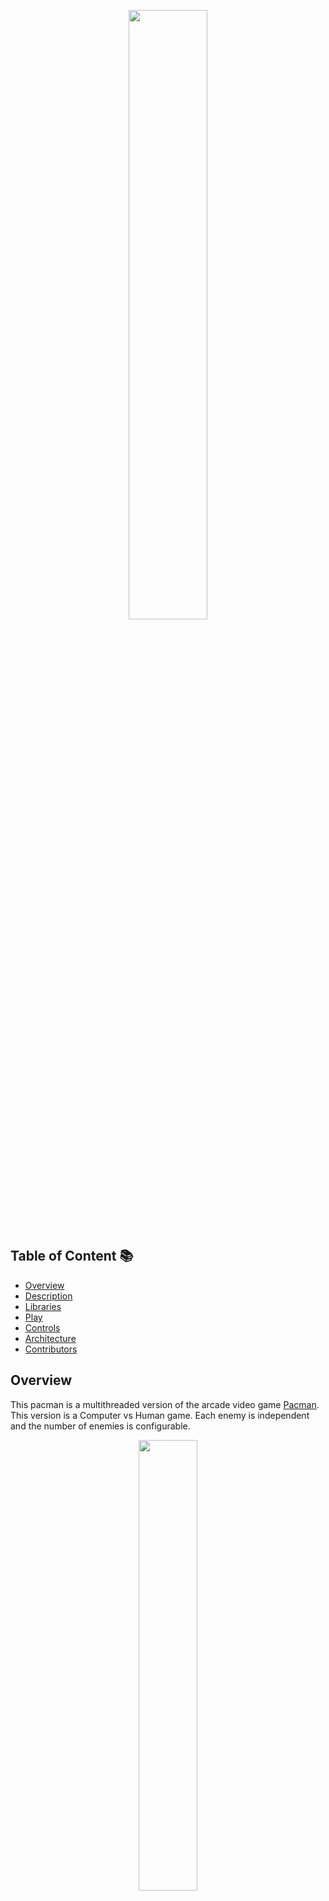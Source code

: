 <p align="center"><img width=50% src="https://images-wixmp-ed30a86b8c4ca887773594c2.wixmp.com/f/31c5ef3a-c8fd-4d20-b19c-bace7f78f285/dapghvb-3ddef599-4b47-4fb0-8b4f-f3175e4bbf70.png?token=eyJ0eXAiOiJKV1QiLCJhbGciOiJIUzI1NiJ9.eyJzdWIiOiJ1cm46YXBwOjdlMGQxODg5ODIyNjQzNzNhNWYwZDQxNWVhMGQyNmUwIiwiaXNzIjoidXJuOmFwcDo3ZTBkMTg4OTgyMjY0MzczYTVmMGQ0MTVlYTBkMjZlMCIsIm9iaiI6W1t7InBhdGgiOiJcL2ZcLzMxYzVlZjNhLWM4ZmQtNGQyMC1iMTljLWJhY2U3Zjc4ZjI4NVwvZGFwZ2h2Yi0zZGRlZjU5OS00YjQ3LTRmYjAtOGI0Zi1mMzE3NWU0YmJmNzAucG5nIn1dXSwiYXVkIjpbInVybjpzZXJ2aWNlOmZpbGUuZG93bmxvYWQiXX0.S2WHekX4e7XK9lOjU7v1rKgd2OrjOVND_fN3dsD7cGg"></p>

## Table of Content 📚
- [Overview](#overview)
- [Description](#description)
- [Libraries](#libraries)
- [Play](#play)
- [Controls](#controls)
- [Architecture](#architecture)
- [Contributors](#contributors)

## Overview
This pacman is a multithreaded version of the arcade video game [Pacman](https://en.wikipedia.org/wiki/Pac-Man). This version is a
Computer vs Human game. Each enemy is independent and the number of enemies is configurable. 

<p align="center"><img width=43% src="https://github.com/UlisesBojorquez/PacmanGo/blob/main/ReadmeResources/pacmanGameGif.gif"></p>

## Description
- The game's maze layout is static.
- The `pacman` gamer is controlled by the user.
- Enemies are autonomous entities that will move a random way.
- Enemies and pacman respect the layout limits and walls.
- Enemies number can be configured on game's start.
- Each enemy's behaviour is implemented as a separated thread.
- Enemies and pacman threads use the same map or game layout data structure resource.
- Display obtained pacman's scores.
- Pacman loses a life when an enemy touches it.
- Pacman loses the game when it ran out of lifes.
- Pacman wins the game when it has taken all coins in the map.

## Libraries
- For developing this project we decided to use the [Ebiten Library](https://ebiten.org/) a dead simple 2D game library for Go.
- Ebiten is an open source game library for the Go programming language. Ebiten's simple API allows you to quickly and easily develop 2D games that can be deployed across multiple platforms.

<p align="center"><img width=60% src="https://ebiten.org/images/overview2.1.png"></p>

## Play

- To play pacman just hit this make command!:

```bash
$ make pacman
```
> This command automatically buils and runs pacman for you!.
> By default you will be playing against 4 enemies.
<br />

- To select the amount to enemies to play against, just specify the amount enemies you want:

```bash
$ make pacman enemies=2
```
> With this command you will be playing against 2 enemies.
> **Note: The min number of enemies is 1, and max is 4**
<br />

## Controls
* In order to play pacman, just follow this controls list:

| Input                               | Output                           |
|-------------------------------------|----------------------------------|
|     Keyboard up-arrow, 'W' key      |     Moves pacman up              |
|     Keyboard down-arrow, 'S' key    |     Moves pacman down            |
|     Keyboard left-arrow, 'A' key    |     Moves pacman to the left     |
|     Keyboard right-arrow, 'D' key   |     Moves pacman to the right    |
|     Keyboard 'R' key                |     Restarts the game            |


## Architecture
Check the Architecure docuement [here](./ARCHITECTURE.md).


## Contributors
Pacman was made with ❤️ by:
<table>
  <tr>
    <td align="center"><a href="https://github.com/SYM1000"><img src="https://avatars.githubusercontent.com/u/20364366?v=4" width="100px;" alt=""/><br /><sub><b>Santiago Yeomans</b></sub></a><br /></td>
    <td align="center"><a href="https://github.com/UlisesBojorquez"><img src="https://avatars.githubusercontent.com/u/35876113?v=4" width="100px;" alt=""/><br /><sub><b>Ulises Bojorquez</b></sub></a><br /></td>
  </tr>
